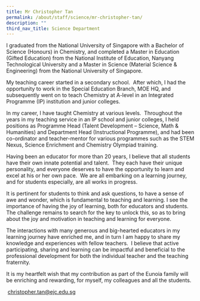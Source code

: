 ```yaml
---
title: Mr Christopher Tan
permalink: /about/staff/science/mr-christopher-tan/
description: ""
third_nav_title: Science Department
---
```



I graduated from the National University of Singapore with a Bachelor of Science (Honours) in Chemistry, and completed a Master in Education (Gifted Education) from the National Institute of Education, Nanyang Technological University and a Master in Science (Material Science & Engineering) from the National University of Singapore.

My teaching career started in a secondary school.  After which, I had the opportunity to work in the Special Education Branch, MOE HQ, and subsequently went on to teach Chemistry at A-level in an Integrated Programme (IP) institution and junior colleges.

In my career, I have taught Chemistry at various levels.  Throughout the years in my teaching service in an IP school and junior colleges, I held positions as Programme Head (Talent Development – Science, Math & Humanities) and Department Head (Instructional Programme), and had been co-ordinator and teacher-mentor for various programmes such as the STEM Nexus, Science Enrichment and Chemistry Olympiad training.

Having been an educator for more than 20 years, I believe that all students have their own innate potential and talent.  They each have their unique personality, and everyone deserves to have the opportunity to learn and excel at his or her own pace.  We are all embarking on a learning journey, and for students especially, are all works in progress.

It is pertinent for students to think and ask questions, to have a sense of awe and wonder, which is fundamental to teaching and learning. I see the importance of having the joy of learning, both for educators and students. The challenge remains to search for the key to unlock this, so as to bring about the joy and motivation in teaching and learning for everyone.

The interactions with many generous and big-hearted educators in my learning journey have enriched me, and in turn I am happy to share my knowledge and experiences with fellow teachers.  I believe that active participating, sharing and learning can be impactful and beneficial to the professional development for both the individual teacher and the teaching fraternity.

It is my heartfelt wish that my contribution as part of the Eunoia family will be enriching and rewarding, for myself, my colleagues and all the students.

 [christopher.tan@ejc.edu.sg](mailto:christopher.tan@ejc.edu.sg)